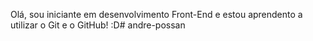 Olá, sou iniciante em desenvolvimento Front-End e estou aprendento a utilizar o Git e o GitHub!
:D# andre-possan
